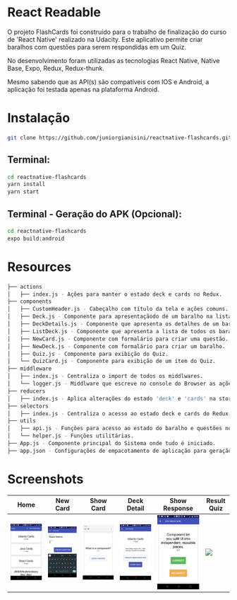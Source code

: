 # React Readable

O projeto FlashCards foi construído para o trabalho de finalização do curso de 'React Native' realizado na Udacity. Este aplicativo permite criar baralhos com questões para serem respondidas em um Quiz. 

No desenvolvimento foram utilizadas as tecnologias React Native, Native Base, Expo, Redux, Redux-thunk.

Mesmo sabendo que as API(s) são compatíveis com IOS e Android, a aplicação foi testada apenas na plataforma Android.

# Instalação

```bash
git clone https://github.com/juniorgianisini/reactnative-flashcards.git
```

## Terminal:
```bash
cd reactnative-flashcards
yarn install
yarn start
```

## Terminal - Geração do APK (Opcional):
```bash
cd reactnative-flashcards
expo build:android
```

# Resources

```bash
├── actions
│   ├── index.js - Ações para manter o estado deck e cards no Redux.
├── components
│   ├── CustomHeader.js - Cabeçalho com título da tela e ações comuns.
│   ├── Deck.js - Componente para apresentaçãodo de um baralho na lista.
│   ├── DeckDetails.js - Componente que apresenta os detalhes de um baralho.
│   ├── ListDeck.js - Componente que apresenta a lista de todos os baralhos.
│   ├── NewCard.js - Componente com formalário para criar uma questão.
│   ├── NewDeck.js - Componente com formalário para criar um baralho.
│   ├── Quiz.js - Componente para exibição do Quiz.
│   └── QuizCard.js - Componente para exibição de um ítem do Quiz.
├── middleware
│   ├── index.js - Centraliza o import de todos os middlwares.
│   └── logger.js - Middlware que escreve no console do Browser as ações e alterações no estado do Redux.
├── reducers
│   ├── index.js - Aplica alterações do estado 'deck' e 'cards' na store do Redux.
├── selectors
│   ├── index.js - Centraliza o acesso ao estado deck e cards do Redux.
├── utils
│   ├── api.js - Funções para acesso ao estado do baralho e questões no AsyncStorage
│   └── helper.js - Funções utilitárias.
├── App.js - Componente principal do Sistema onde tudo é iniciado.
├── app.json - Configurações de empacotamento de aplicação para geração do build final em IOS ou Android.
```

# Screenshots

Home |New Card |Show Card |Deck Detail|Show Response|Result Quiz|
-----|---------|----------|-----------|-------------|----------|
<img src="https://raw.githubusercontent.com/juniorgianisini/reactnative-flashcards/master/images/image1.png" width="250px">|<img src="https://raw.githubusercontent.com/juniorgianisini/reactnative-flashcards/master/images/image2.png" width="250px">|<img src="https://raw.githubusercontent.com/juniorgianisini/reactnative-flashcards/master/images/image3.png" width="250px">|<img src="https://raw.githubusercontent.com/juniorgianisini/reactnative-flashcards/master/images/image4.png" width="250px">|<img src="https://raw.githubusercontent.com/juniorgianisini/reactnative-flashcards/master/images/image5.png" width="250px">|<img src="https://raw.githubusercontent.com/juniorgianisini/reactnative-flashcards/master/images/image6.png" width="250px">
